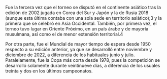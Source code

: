 Fue la tercera vez que el torneo se disputó en el continente asiático tras la edición de 2002 jugada en Corea del Sur y Japón y la de Rusia 2018 (aunque esta última contaba con una sola sede en territorio asiático);3​ y la primera que se celebró en Asia Occidental. También, por primera vez, el torneo tuvo lugar en Oriente Próximo, en un país árabe y de mayoría musulmana, así como el de menor extensión territorial.4​

Por otra parte, fue el Mundial de mayor tiempo de espera desde 1950 respecto a su edición anterior, ya que se desarrolló entre noviembre y diciembre de 2022, a diferencia de los habituales junio y julio. Paralelamente, fue la Copa más corta desde 1978, pues la competición se desarrolló solamente durante veintinueve días, a diferencia de los usuales treinta y dos en los últimos campeonatos.